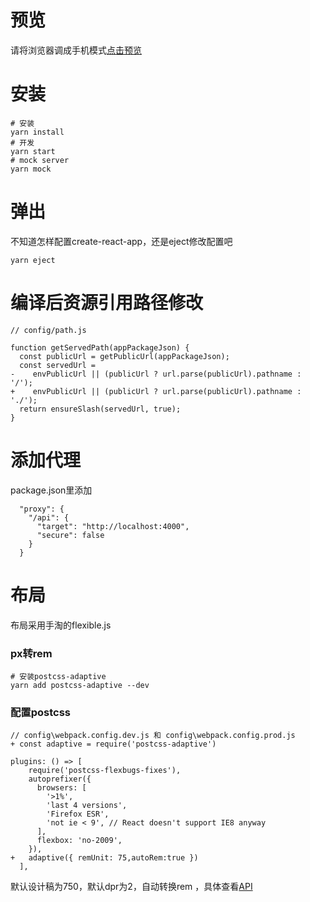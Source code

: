 # 预览
请将浏览器调成手机模式[点击预览](https://lf7817.github.io/react-demo-dianp/build/)

# 安装
```
# 安装
yarn install
# 开发
yarn start
# mock server
yarn mock
```

# 弹出
不知道怎样配置create-react-app，还是eject修改配置吧
```
yarn eject
```

# 编译后资源引用路径修改
```
// config/path.js

function getServedPath(appPackageJson) {
  const publicUrl = getPublicUrl(appPackageJson);
  const servedUrl =
-    envPublicUrl || (publicUrl ? url.parse(publicUrl).pathname : '/');
+    envPublicUrl || (publicUrl ? url.parse(publicUrl).pathname : './');
  return ensureSlash(servedUrl, true);
}
```
# 添加代理
package.json里添加
```
  "proxy": {
    "/api": {
      "target": "http://localhost:4000",
      "secure": false
    }
  }
```


# 布局
布局采用手淘的flexible.js
### px转rem
```
# 安装postcss-adaptive
yarn add postcss-adaptive --dev
```
### 配置postcss

```
// config\webpack.config.dev.js 和 config\webpack.config.prod.js
+ const adaptive = require('postcss-adaptive')

plugins: () => [
    require('postcss-flexbugs-fixes'),
    autoprefixer({
      browsers: [
        '>1%',
        'last 4 versions',
        'Firefox ESR',
        'not ie < 9', // React doesn't support IE8 anyway
      ],
      flexbox: 'no-2009',
    }),
+   adaptive({ remUnit: 75,autoRem:true })
  ],
```
默认设计稿为750，默认dpr为2，自动转换rem ，具体查看[API](https://www.npmjs.com/package/postcss-adaptive)